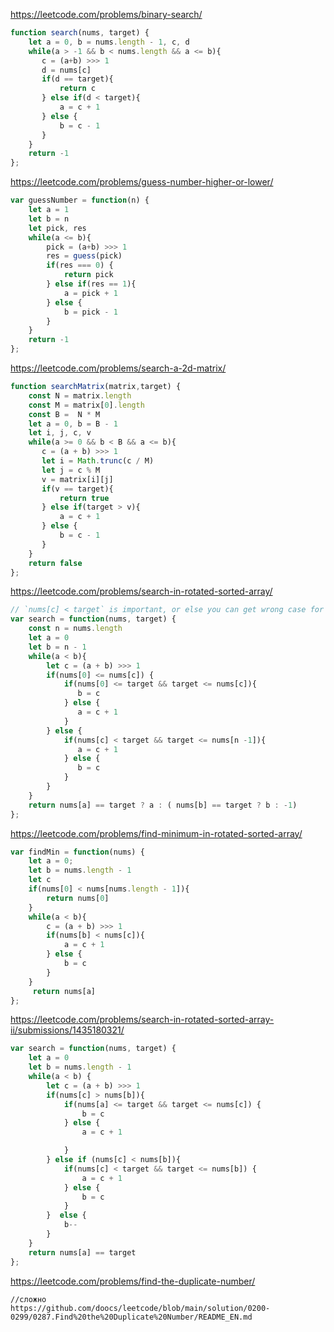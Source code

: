 https://leetcode.com/problems/binary-search/
```ts
function search(nums, target) {
    let a = 0, b = nums.length - 1, c, d
    while(a > -1 && b < nums.length && a <= b){
       c = (a+b) >>> 1
       d = nums[c]
       if(d == target){
           return c
       } else if(d < target){
           a = c + 1
       } else {
           b = c - 1
       }
    }
    return -1
};
```

https://leetcode.com/problems/guess-number-higher-or-lower/
```js
var guessNumber = function(n) {
    let a = 1
    let b = n
    let pick, res
    while(a <= b){
        pick = (a+b) >>> 1
        res = guess(pick)
        if(res === 0) {
            return pick
        } else if(res == 1){
            a = pick + 1
        } else {
            b = pick - 1
        }
    }
    return -1
};

```

https://leetcode.com/problems/search-a-2d-matrix/
```js
function searchMatrix(matrix,target) {
    const N = matrix.length
    const M = matrix[0].length
    const B =  N * M
    let a = 0, b = B - 1
    let i, j, c, v
    while(a >= 0 && b < B && a <= b){
       c = (a + b) >>> 1
       let i = Math.trunc(c / M)
       let j = c % M
       v = matrix[i][j]
       if(v == target){
           return true
       } else if(target > v){
           a = c + 1
       } else {
           b = c - 1
       }
    }
    return false
};

```

https://leetcode.com/problems/search-in-rotated-sorted-array/
```js
// `nums[c] < target` is important, or else you can get wrong case for `[1,3]` and `3`
var search = function(nums, target) {
    const n = nums.length
    let a = 0
    let b = n - 1
    while(a < b){
        let c = (a + b) >>> 1
        if(nums[0] <= nums[c]) {
            if(nums[0] <= target && target <= nums[c]){
               b = c 
            } else {
               a = c + 1
            }
        } else {
            if(nums[c] < target && target <= nums[n -1]){
               a = c + 1
            } else {
               b = c 
            }
        }
    }
    return nums[a] == target ? a : ( nums[b] == target ? b : -1)
};
```

https://leetcode.com/problems/find-minimum-in-rotated-sorted-array/
```js
var findMin = function(nums) {
    let a = 0;
    let b = nums.length - 1
    let c
    if(nums[0] < nums[nums.length - 1]){
        return nums[0]
    }
    while(a < b){
        c = (a + b) >>> 1
        if(nums[b] < nums[c]){
            a = c + 1
        } else {
            b = c
        }
    }
     return nums[a]
};
```

https://leetcode.com/problems/search-in-rotated-sorted-array-ii/submissions/1435180321/
```js
var search = function(nums, target) {
    let a = 0
    let b = nums.length - 1
    while(a < b) {
        let c = (a + b) >>> 1 
        if(nums[c] > nums[b]){
            if(nums[a] <= target && target <= nums[c]) {
                b = c
            } else {
                a = c + 1

            }
        } else if (nums[c] < nums[b]){
            if(nums[c] < target && target <= nums[b]) {
                a = c + 1
            } else {
                b = c
            }
        }  else {
            b--
        }
    }
    return nums[a] == target
};
```

https://leetcode.com/problems/find-the-duplicate-number/
```
//сложно
https://github.com/doocs/leetcode/blob/main/solution/0200-0299/0287.Find%20the%20Duplicate%20Number/README_EN.md
```
